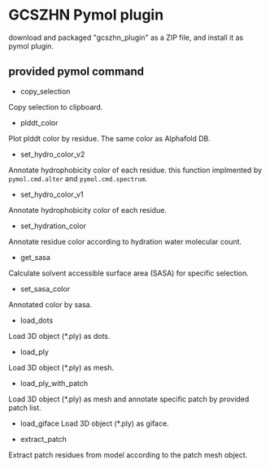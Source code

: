 # GCSZHN Pymol plugin

download and packaged "gcszhn_plugin" as a ZIP file, and install it as pymol plugin.

## provided pymol command

- copy_selection

Copy selection to clipboard.

- plddt_color

Plot plddt color by residue. The same color as Alphafold DB.

- set_hydro_color_v2

Annotate hydrophobicity color of each residue. this function implmented by `pymol.cmd.alter` and `pymol.cmd.spectrum`.

- set_hydro_color_v1

Annotate hydrophobicity color of each residue.

- set_hydration_color

Annotate residue color according to hydration water molecular count.

- get_sasa

Calculate solvent accessible surface area (SASA) for specific selection.

- set_sasa_color

Annotated color by sasa.

- load_dots

Load 3D object (*.ply) as dots.

- load_ply

Load 3D object (*.ply) as mesh.

- load_ply_with_patch

Load 3D object (*.ply) as mesh and annotate specific patch by provided patch list.

- load_giface
Load 3D object (*.ply) as giface.

- extract_patch

Extract patch residues from model according to the patch mesh object.
